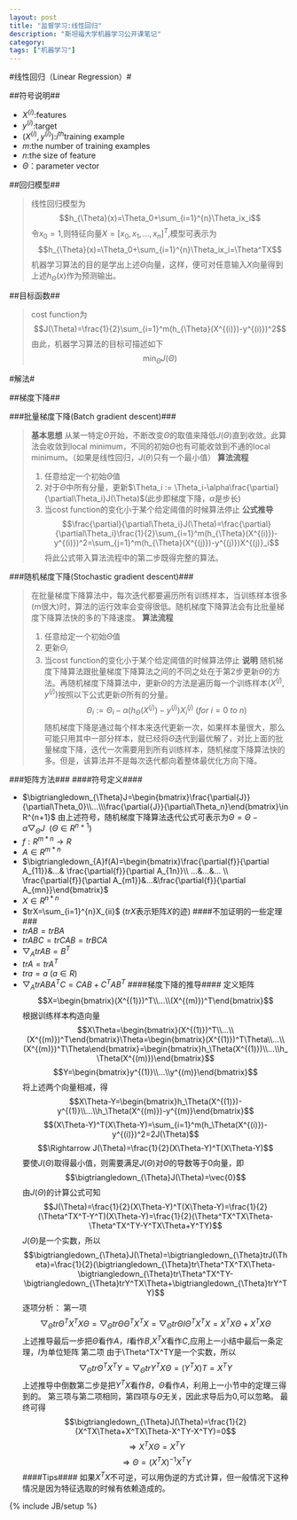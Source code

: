 ```yaml
---
layout: post
title: "监督学习:线性回归"
description: "斯坦福大学机器学习公开课笔记"
category:
tags: ["机器学习"]
---
```


#线性回归（Linear Regression）#

##符号说明##
* $X^{(i)}$:features                        
* $y^{(i)}$:target                          
* $(X^{(i)},y^{(i)})$:$i^{th}$training example
* $m$:the number of training examples 
* $n$:the size of feature
* $\Theta$：parameter vector

##回归模型##
> 线性回归模型为$$h_{\Theta}(x)=\Theta_0+\sum_{i=1}^{n}\Theta_ix_i$$
> 令$x_0=1$,则特征向量$X=[x_0,x_1,...,x_n]^T$,模型可表示为
> $$h_{\Theta}(x)=\Theta_0+\sum_{i=1}^{n}\Theta_ix_i=\Theta^TX$$
> 机器学习算法的目的是学出上述$\Theta$向量，这样，便可对任意输入$X$向量得到上述$h_{\Theta}(x)$作为预测输出。

##目标函数##
> cost function为$$J(\Theta)=\frac{1}{2}\sum_{i=1}^m(h_{\Theta}(X^{(i)})-y^{(i)})^2$$由此，机器学习算法的目标可描述如下 $$\min_{\Theta}J(\Theta)$$

#解法#

##梯度下降##

###批量梯度下降(Batch gradient descent)###
> **基本思想**
> 从某一特定$\Theta$开始，不断改变$\Theta$的取值来降低$J(\Theta)$直到收敛。此算法会收敛到local minimum，不同的初始$\Theta$也有可能收敛到不通的local minimum。（如果是线性回归，$J(\theta)$只有一个最小值）
> **算法流程**
> 1. 任意给定一个初始$\Theta$值
> 2. 对于$\Theta$中所有分量，更新$\Theta_i := \Theta_i-\alpha\frac{\partial}{\partial\Theta_i}J(\Theta)$(此步即梯度下降，$\alpha$是步长)
> 3. 当cost function的变化小于某个给定阈值的时候算法停止
> **公式推导**
> $$\frac{\partial}{\partial\Theta_i}J(\Theta)=\frac{\partial}{\partial\Theta_i}\frac{1}{2}\sum_{i=1}^m(h_{\Theta}(X^{(i)})-y^{(i)})^2=\sum_{j=1}^m(h_{\Theta}(X^{(j)})-y^{(j)})X^{(j)}_i$$
> 将此公式带入算法流程中的第二步既得完整的算法。

###随机梯度下降(Stochastic gradient descent)###
> 在批量梯度下降算法中，每次迭代都要遍历所有训练样本，当训练样本很多(m很大)时，算法的运行效率会变得很低。随机梯度下降算法会有比批量梯度下降算法快的多的下降速度。
> **算法流程**
> 1. 任意给定一个初始$\Theta$值
> 2. 更新$\Theta_i$
> 3. 当cost function的变化小于某个给定阈值的时候算法停止
> **说明**
> 随机梯度下降算法跟批量梯度下降算法之间的不同之处在于第2步更新$\Theta$的方法。再随机梯度下降算法中，更新$\Theta$的方法是遍历每一个训练样本$(X^{(j)},y^{(j)})$按照以下公式更新$\Theta$所有的分量。
> $$\Theta_i:=\Theta_i-\alpha(h_{\Theta}(X^{(j)})-y^{(j)})X^{(j)}_i\ (for\ i = 0\ to\ n)$$
> 随机梯度下降是通过每个样本来迭代更新一次，如果样本量很大，那么可能只用其中一部分样本，就已经将$\Theta$迭代到最优解了，对比上面的批量梯度下降，迭代一次需要用到所有训练样本，随机梯度下降算法快的多。但是，该算法并不是每次迭代都向着整体最优化方向下降。

###矩阵方法###
####符号定义####
- $\bigtriangledown_{\Theta}J=\begin{bmatrix}\frac{\partial{J}}{\partial\Theta_0}\\...\\\frac{\partial{J}}{\partial\Theta_n}\end{bmatrix}\in R^{n+1}$
    由上述符号，随机梯度下降算法迭代公式可表示为$\Theta=\Theta-\alpha\bigtriangledown_{\Theta}J\ \ (\Theta\in R^{n+1})$
- $f:R^{m*n}\to R$
- $A \in R^{m*n}$
- $\bigtriangledown_{A}f(A)=\begin{bmatrix}\frac{\partial{f}}{\partial A_{11}}&...& \frac{\partial{f}}{\partial A_{1n}}\\ ...&...&... \\ \frac{\partial{f}}{\partial A_{m1}}&...&\frac{\partial{f}}{\partial A_{mn}}\end{bmatrix}$
- $X \in R^{n*n}$
- $trX=\sum_{i=1}^{n}X_{ii}$ ($trX$表示矩阵$X$的迹)
####不加证明的一些定理###
- $trAB=trBA$
- $trABC=trCAB=trBCA$
- $\bigtriangledown_{A}trAB=B^T$
- $trA=trA^T$
- $tra=a\ (a\in R)$
- $\bigtriangledown_{A}trABA^TC=CAB+C^TAB^T$
####梯度下降的推导####
定义矩阵$$X=\begin{bmatrix}(X^{(1)})^T\\...\\(X^{(m)})^T\end{bmatrix}$$
根据训练样本构造向量
$$X\Theta=\begin{bmatrix}(X^{(1)})^T\\...\\(X^{(m)})^T\end{bmatrix}\Theta=\begin{bmatrix}(X^{(1)})^T\Theta\\...\\(X^{(m)})^T\Theta\end{bmatrix}=\begin{bmatrix}h_\Theta(X^{(1)})\\...\\h_\Theta(X^{(m)})\end{bmatrix}$$
$$Y=\begin{bmatrix}y^{(1)}\\...\\y^{(m)}\end{bmatrix}$$
将上述两个向量相减，得
$$X\Theta-Y=\begin{bmatrix}h_\Theta(X^{(1)})-y^{(1)}\\...\\h_\Theta(X^{(m)})-y^{(m)}\end{bmatrix}$$
$$(X\Theta-Y)^T(X\Theta-Y)=\sum_{i=1}^m(h_\Theta(X^{(i)})-y^{(i)})^2=2J(\Theta)$$
$$\Rightarrow J(\Theta)=\frac{1}{2}(X\Theta-Y)^T(X\Theta-Y)$$
要使$J(\Theta)$取得最小值，则需要满足$J(\Theta)$对$\Theta$的导数等于0向量，即
$$\bigtriangledown_{\Theta}J(\Theta)=\vec{0}$$
由$J(\Theta)$的计算公式可知
$$J(\Theta)=\frac{1}{2}(X\Theta-Y)^T(X\Theta-Y)=\frac{1}{2}(\Theta^TX^T-Y^T)(X\Theta-Y)=\frac{1}{2}(\Theta^TX^TX\Theta-\Theta^TX^TY-Y^TX\Theta+Y^TY)$$
$J(\Theta)$是一个实数，所以
$$\bigtriangledown_{\Theta}J(\Theta)=\bigtriangledown_{\Theta}trJ(\Theta)=\frac{1}{2}(\bigtriangledown_{\Theta}tr\Theta^TX^TX\Theta-\bigtriangledown_{\Theta}tr\Theta^TX^TY-\bigtriangledown_{\Theta}trY^TX\Theta+\bigtriangledown_{\Theta}trY^TY)$$
逐项分析：
第一项
$$\bigtriangledown_{\Theta}tr\Theta^TX^TX\Theta=\bigtriangledown_{\Theta}tr\Theta\Theta^TX^TX=\bigtriangledown_{\Theta}tr\Theta I\Theta^TX^TX=X^TX\Theta+X^TX\Theta$$
上述推导最后一步把$\Theta$看作$A$，$I$看作$B$,$X^TX$看作$C$,应用上一小结中最后一条定理，$I$为单位矩阵
第二项
由于\Theta^TX^TY是一个实数，所以
$$\bigtriangledown_{\Theta}tr\Theta^TX^TY=\bigtriangledown_{\Theta}trY^TX\Theta=(Y^TX)T=X^TY$$
上述推导中倒数第二步是把$Y^TX$看作$B$，$\Theta$看作$A$，利用上一小节中的定理三得到的。
第三项与第二项相同，第四项与$\Theta$无关，因此求导后为0,可以忽略。
最终可得
$$\bigtriangledown_{\Theta}J(\Theta)=\frac{1}{2}(X^TX\Theta+X^TX\Theta-X^TY-X^TY)=0$$
$$\Rightarrow X^TX\Theta=X^TY$$
$$\Rightarrow \Theta=(X^TX)^{-1}X^TY$$
####Tips####
如果$X^TX$不可逆，可以用伪逆的方式计算，但一般情况下这种情况是因为特征选取的时候有依赖造成的。

{% include JB/setup %}
